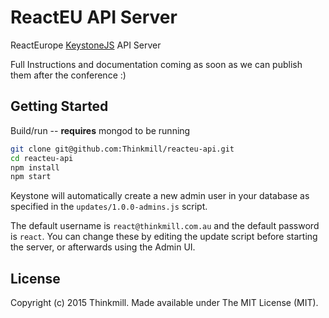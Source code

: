 # ReactEU API Server

ReactEurope [KeystoneJS](http://keystonejs.com) API Server

Full Instructions and documentation coming as soon as we can publish them after the conference :)

## Getting Started

Build/run -- **requires** mongod to be running

``` bash
git clone git@github.com:Thinkmill/reacteu-api.git
cd reacteu-api
npm install
npm start
```

Keystone will automatically create a new admin user in your database as specified in the `updates/1.0.0-admins.js` script.

The default username is `react@thinkmill.com.au` and the default password is `react`. You can change these by editing the update script before starting the server, or afterwards using the Admin UI.

## License

Copyright (c) 2015 Thinkmill. Made available under The MIT License (MIT).
